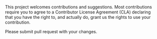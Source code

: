 This project welcomes contributions and suggestions. Most contributions require you to agree to a Contributor License Agreement (CLA) declaring that you have the right to, and actually do, grant us the rights to use your contribution. 

Please submit pull request with your changes.
